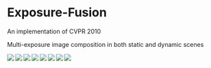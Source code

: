 # Exposure-Fusion
An implementation of CVPR 2010

Multi-exposure image composition in both static and dynamic scenes

<img src="exposure_results/bride.png" align="left" />

<img src="exposure_results/door.png" align="left" />

<img src="exposure_results/sunset1.png" align="left" />

<img src="exposure_results/sunset2.png" align="left" />

<img src="exposure_results/arch.png" align="left" />
<img src="exposure_results/arch1.png" align="left" />

<img src="exposure_results/forest.png" align="left" />
<img src="exposure_results/foerest_re.png" align="left" />


